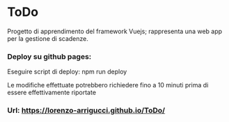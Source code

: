 # ToDo

Progetto di apprendimento del framework Vuejs; rappresenta una web app per la gestione di scadenze.

### Deploy su github pages:

Eseguire script di deploy:  npm run deploy

Le modifiche effettuate potrebbero richiedere fino a 10 minuti prima di essere effettivamente riportate

### Url: https://lorenzo-arrigucci.github.io/ToDo/
